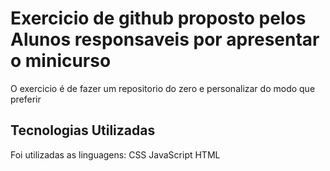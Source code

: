 # Exercicio de github proposto pelos Alunos responsaveis por apresentar o minicurso

O exercicio é de fazer um repositorio do zero e personalizar do modo que preferir

## Tecnologias Utilizadas
Foi utilizadas as linguagens:
    CSS
    JavaScript
    HTML